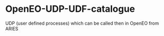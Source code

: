# OpenEO-UDP-UDF-catalogue
 UDP (user defined processes) which can be called then in OpenEO from ARIES

